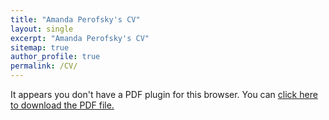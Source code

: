 ```yaml
---
title: "Amanda Perofsky's CV"
layout: single
excerpt: "Amanda Perofsky's CV"
sitemap: true
author_profile: true
permalink: /CV/
---
```


 <object data="/assets/perofsky_cv_2022.pdf" type="application/pdf" width="100%" height="800px"> 
  <p>It appears you don't have a PDF plugin for this browser.
   You can <a href="/assets/perofsky_cv_2022.pdf">click here to
  download the PDF file.</a></p>  
 </object>